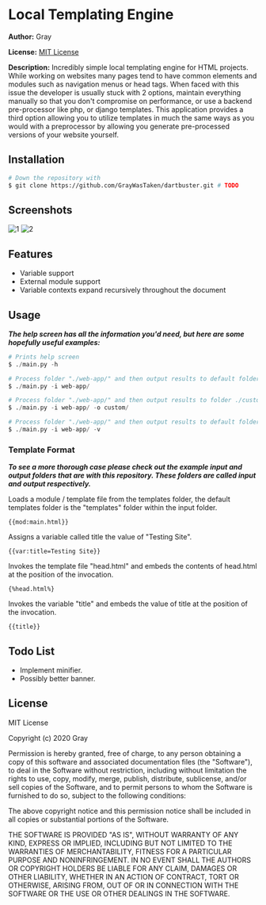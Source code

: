 # Local Templating Engine
**Author:** Gray

**License:** [MIT License](#License "MIT License")

**Description:** Incredibly simple local templating engine for HTML projects. While working on websites many pages tend to have common elements and modules such as navigation menus or head tags. When faced with this issue the developer is usually stuck with 2 options, maintain everything manually so that you don't compromise on performance, or use a backend pre-processor like php, or django templates. This application provides a third option allowing you to utilize templates in much the same ways as you would with a preprocessor by allowing you generate pre-processed versions of your website yourself.

## Installation
```sh
# Down the repository with
$ git clone https://github.com/GrayWasTaken/dartbuster.git # TODO
```

## Screenshots
![1](https://apoc.club/assets/portfolio/local-templating-engine/1.png "Help Screen")
![2](https://apoc.club/assets/portfolio/local-templating-engine/2.png "File processing")

## Features
- Variable support
- External module support
- Variable contexts expand recursively throughout the document

## Usage
***The help screen has all the information you'd need, but here are some hopefully useful examples:***

```py
# Prints help screen
$ ./main.py -h

# Process folder "./web-app/" and then output results to default folder ./output/
$ ./main.py -i web-app/

# Process folder "./web-app/" and then output results to folder ./custom/
$ ./main.py -i web-app/ -o custom/

# Process folder "./web-app/" and then output results to default folder ./output/ with verbose output
$ ./main.py -i web-app/ -v
```

### Template Format
***To see a more thorough case please check out the example input and output folders that are with this repository. These folders are called input and output respectively.***

Loads a module / template file from the templates folder, the default templates folder is the "templates" folder within the input folder.
```
{{mod:main.html}}
```

Assigns a variable called title the value of "Testing Site".
```
{{var:title=Testing Site}}
```

Invokes the template file "head.html" and embeds the contents of head.html at the position of the invocation.
```
{%head.html%}
```

Invokes the variable "title" and embeds the value of title at the position of the invocation.
```
{{title}}
```

## Todo List
- Implement minifier.
- Possibly better banner.


## License
MIT License

Copyright (c) 2020 Gray

Permission is hereby granted, free of charge, to any person obtaining a copy
of this software and associated documentation files (the "Software"), to deal
in the Software without restriction, including without limitation the rights
to use, copy, modify, merge, publish, distribute, sublicense, and/or sell
copies of the Software, and to permit persons to whom the Software is
furnished to do so, subject to the following conditions:

The above copyright notice and this permission notice shall be included in all
copies or substantial portions of the Software.

THE SOFTWARE IS PROVIDED "AS IS", WITHOUT WARRANTY OF ANY KIND, EXPRESS OR
IMPLIED, INCLUDING BUT NOT LIMITED TO THE WARRANTIES OF MERCHANTABILITY,
FITNESS FOR A PARTICULAR PURPOSE AND NONINFRINGEMENT. IN NO EVENT SHALL THE
AUTHORS OR COPYRIGHT HOLDERS BE LIABLE FOR ANY CLAIM, DAMAGES OR OTHER
LIABILITY, WHETHER IN AN ACTION OF CONTRACT, TORT OR OTHERWISE, ARISING FROM,
OUT OF OR IN CONNECTION WITH THE SOFTWARE OR THE USE OR OTHER DEALINGS IN THE
SOFTWARE.